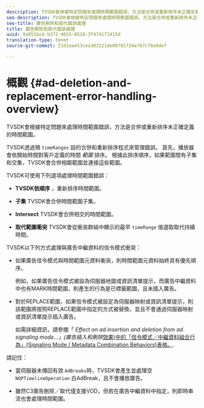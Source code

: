 ```yaml
---
description: TVSDK會根據特定問題來處理時間範圍錯誤，方法是合併或重新排序未正確定義的時間範圍。
seo-description: TVSDK會根據特定問題來處理時間範圍錯誤，方法是合併或重新排序未正確定義的時間範圍。
seo-title: 廣告刪除和取代錯誤處理
title: 廣告刪除和取代錯誤處理
uuid: 9a951bc4-b372-4655-8510-3f474171415d
translation-type: tm+mt
source-git-commit: 21d1eae53cea303221de00765724e787cf6e84ef

---
```



# 概觀 {#ad-deletion-and-replacement-error-handling-overview}

TVSDK會根據特定問題來處理時間範圍錯誤，方法是合併或重新排序未正確定義的時間範圍。

TVSDK透過預 `timeRanges` 設的合併和重新排序程式來管理錯誤。 首先，播放器會依開始時間對客戶定義的時間 *範圍* 排序。 根據此排序順序，如果範圍間有子集和交集，TVSDK會合併相鄰範圍並連接這些範圍。

TVSDK可使用下列選項處理時間範圍錯誤：

* **TVSDK依順序** ，重新排序時間範圍。

* **子集** TVSDK會合併時間範圍子集。

* **Intersect** TVSDK會合併相交的時間範圍。

* **取代範圍衝突** TVSDK會從衝突群組中顯示的最早 `timeRange` 值選取取代持續時間。

TVSDK以下列方式處理與廣告中繼資料的信令模式衝突：

* 如果廣告信令模式與時間範圍元資料衝突，則時間範圍元資料始終具有優先順序。

   例如，如果廣告信令模式被設為伺服器地圖或資訊清單提示，而廣告中繼資料中也有MARK時間範圍，則產生的行為是已標籤範圍，且未插入廣告。
* 對於REPLACE範圍，如果信令模式被設定為伺服器映射或資訊清單提示，則該範圍將按照REPLACE範圍中指定的方式被替換，並且不會通過伺服器映射或資訊清單提示插入廣告。

   如需詳細資訊，請參閱「 *Effect on ad insertion and deletion from ad signaling mode...」(廣告插入和刪除*[效果)中的「信令模式／中繼資料組合行為」(Signaling Mode / Metadata Combination Behaviors)表格。](../../../../tvsdk-2.7-for-android/ad-insertion/delete-replace-content-vod/c-psdk-android-2.7-signaling-mode-metadata-combos-android.md#c_psdk_signaling-mode-metadata-combos-android).

請記住：

* 當伺服器未傳回有效 `AdBreaks`時，TVSDK會產生並處理空 `NOPTimelineOperation` 白AdBreak，且不會播放廣告。

* 雖然C3廣告刪除／取代僅支援VOD，但若在廣告中繼資料中指定，則即時串流也會處理時間範圍。

